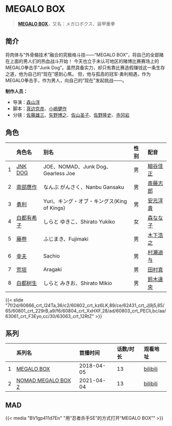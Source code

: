 # MEGALO BOX


> <u>**[MEGALO BOX](http://bgm.tv/subject/227718)**</u>，又名：メガロボクス、装甲重拳

## 简介


将肉体与“外骨骼技术”融合的究极格斗技——“MEGALO BOX”，将自己的全部赌在上面的男人们的热血战斗开始！
今天也立于未认可地区的赌博比赛赛场上的MEGALO拳击手“Junk Dog”。虽然具备实力，却只有靠比赛造假赚钱这一条生存之道，他为自己的“现在”感到心焦。
但，他与孤高的冠军·勇利相遇，作为MEGALO拳击手，作为男人，向自己的“现在”发起挑战——。

**制作人员：**
- 导演：[森山洋](http://bgm.tv/person/30209)
- 脚本：[真边克彦](http://bgm.tv/person/32515)、[小嶋健作](http://bgm.tv/person/32516)
- 分镜：[佐藤雄三](http://bgm.tv/person/780)、[矢野博之](http://bgm.tv/person/1389)、[佐山圣子](http://bgm.tv/person/900)、[佐野隆史](http://bgm.tv/person/1623)、[寺冈岩](http://bgm.tv/person/11592)

## 角色

|     |   角色名   |   别名  | 性别 |  配音  |
|:--- |:------  |:----      |:---  |:--   |
| 1 | [JNK DOG](http://bgm.tv/character/60666) | JOE、NOMAD、Junk Dog、Gearless Joe | 男 | [細谷佳正](http://bgm.tv/person/4982) |
| 2 | [南部赝作](http://bgm.tv/character/60802) | なんぶ がんさく、Nanbu Gansaku | 男 | [斎藤志郎](http://bgm.tv/person/5468) |
| 3 | [勇利](http://bgm.tv/character/62431) | Yuri、キング・オブ・キングス(King of Kings) | 男 | [安元洋貴](http://bgm.tv/person/4483) |
| 4 | [白都有希子](http://bgm.tv/character/60801) | しらと ゆきこ、Shirato Yukiko | 女 | [森なな子](http://bgm.tv/person/14843) |
| 5 | [藤卷](http://bgm.tv/character/60804) | ふじまき、Fujimaki | 男 | [木下浩之](http://bgm.tv/person/5337) |
| 6 | [幸夫](http://bgm.tv/character/60803) | Sachio | 男 | [村瀬迪与](http://bgm.tv/person/15670) |
| 7 | [荒垣](http://bgm.tv/character/63061) | Aragaki | 男 | [田村真](http://bgm.tv/person/32519) |
| 8 | [白都树生](http://bgm.tv/character/63063) | しらと みきお、Shirato Mikio | 男 | [鈴木達央](http://bgm.tv/person/5031) |

{{< slide "7f/2d/60666_crt_l24Ta,36/c2/60802_crt_kz6LK,89/ce/62431_crt_Jj9j5,85/65/60801_crt_229rB,a9/f6/60804_crt_XxHXF,28/ad/60803_crt_PECli,bc/aa/63061_crt_F3Eyo,cc/30/63063_crt_12RtZ" >}}

## 系列

|     |   系列名   |   首播时间  | 话数/时长  | 观看地址 |
|:---  |:------    |:----      |:---       |:---  |
| 1 |[MEGALO BOX](https://bgm.tv/subject/227718)| 2018-04-05 | 13 | [bilibili](https://www.bilibili.com/bangumi/play/ep199945)  |
| 2 |[NOMAD MEGALO BOX 2](https://bgm.tv/subject/294836)| 2021-04-04 | 13 | [bilibili](https://www.bilibili.com/bangumi/play/ss38234)  |



## MAD

{{< media  "BV1gp411d7En"
"用“忍者杀手SE”的方式打开“MEGALO BOX”"  >}}
